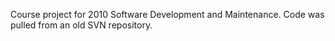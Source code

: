 Course project for 2010 Software Development and Maintenance. Code was pulled from an old SVN repository.
